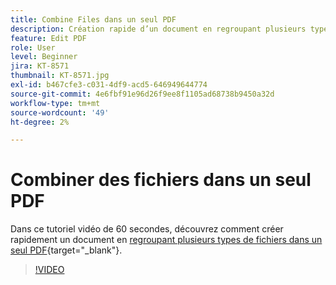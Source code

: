 ```yaml
---
title: Combine Files dans un seul PDF
description: Création rapide d’un document en regroupant plusieurs types de fichiers dans un même PDF
feature: Edit PDF
role: User
level: Beginner
jira: KT-8571
thumbnail: KT-8571.jpg
exl-id: b467cfe3-c031-4df9-acd5-646949644774
source-git-commit: 4e6fbf91e96d26f9ee8f1105ad68738b9450a32d
workflow-type: tm+mt
source-wordcount: '49'
ht-degree: 2%

---
```


# Combiner des fichiers dans un seul PDF

Dans ce tutoriel vidéo de 60 secondes, découvrez comment créer rapidement un document en [regroupant plusieurs types de fichiers dans un seul PDF](https://www.adobe.com/acrobat/online/merge-pdf.html){target="_blank"}.

>[!VIDEO](https://video.tv.adobe.com/v/3409458?quality=12&learn=on&hidetitle=true&captions=fre_fr)
